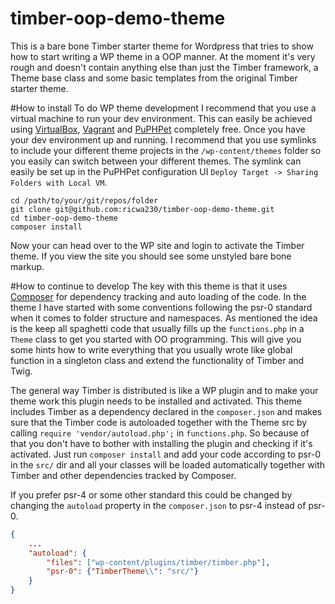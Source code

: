 timber-oop-demo-theme
=====================

This is a bare bone Timber starter theme for Wordpress that tries to show how to start writing a WP theme in a OOP manner. At the moment it's very rough and doesn't contain anything else than just the Timber framework, a Theme base class and some basic templates from the original Timber starter theme.

#How to install
To do WP theme development I recommend that you use a virtual machine to run your dev environment. This can easily be achieved using [VirtualBox](https://www.virtualbox.org/wiki/Downloads), [Vagrant](http://www.vagrantup.com/downloads.html) and [PuPHPet](https://puphpet.com) completely free. Once you have your dev environment up and running. I recommend that you use symlinks to include your different theme projects in the `/wp-content/themes` folder so you easily can switch between your different themes. The symlink can easily be set up in the PuPHPet configuration UI `Deploy Target -> Sharing Folders with Local VM`.

```
cd /path/to/your/git/repos/folder
git clone git@github.com:ricwa230/timber-oop-demo-theme.git
cd timber-oop-demo-theme
composer install
```

Now your can head over to the WP site and login to activate the Timber theme. If you view the site you should see some unstyled bare bone markup.

#How to continue to develop
The key with this theme is that it uses [Composer](https://getcomposer.org) for dependency tracking and auto loading of the code. In the theme I have started with some conventions following the psr-0 standard when it comes to folder structure and namespaces. As mentioned the idea is the keep all spaghetti code that usually fills up the `functions.php` in a `Theme` class to get you started with OO programming. This will give you some hints how to write everything that you usually wrote like global function in a singleton class and extend the functionality of Timber and Twig.

The general way Timber is distributed is like a WP plugin and to make your theme work this plugin needs to be installed and activated. This theme includes Timber as a dependency declared in the `composer.json` and makes sure that the Timber code is autoloaded together with the Theme src by calling `require 'vendor/autoload.php';` in `functions.php`. So because of that you don't have to bother with installing the plugin and checking if it's activated. Just run `composer install` and add your code according to psr-0 in the `src/` dir and all your classes will be loaded automatically together with Timber and other dependencies tracked by Composer.

If you prefer psr-4 or some other standard this could be changed by changing the `autoload` property in the `composer.json` to psr-4 instead of psr-0.

```json
{
	...
	"autoload": {
        "files": ["wp-content/plugins/timber/timber.php"],
        "psr-0": {"TimberTheme\\": "src/"}
    }
}
```